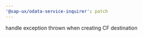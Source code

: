 ```yaml
---
'@sap-ux/odata-service-inquirer': patch
---
```


handle exception thrown when creating CF destination
